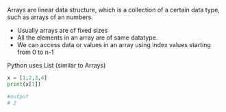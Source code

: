 Arrays are linear data structure, which is a collection of a certain data type, such as arrays of an numbers.

- Usually arrays are of fixed sizes 
- All the elements in an array are of same datatype.
- We can access data or values in an array using index values starting from 0 to n-1

Python uses List (similar to Arrays)

```python 
x = [1,2,3,4]
print(x[1])

#output
# 2
```




